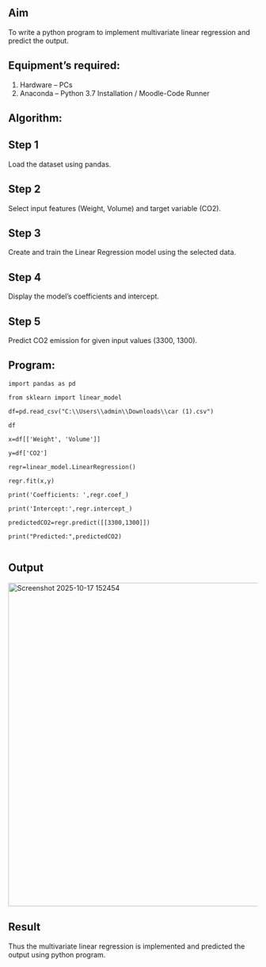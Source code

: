 
## Aim
To write a python program to implement multivariate linear regression and predict the output.
## Equipment’s required:
1.	Hardware – PCs
2.	Anaconda – Python 3.7 Installation / Moodle-Code Runner
## Algorithm:

## Step 1

Load the dataset using pandas.


## Step 2

Select input features (Weight, Volume) and target variable (CO2).

## Step 3

Create and train the Linear Regression model using the selected data.

## Step 4

Display the model’s coefficients and intercept.


## Step 5

Predict CO2 emission for given input values (3300, 1300).

## Program:
```
import pandas as pd

from sklearn import linear_model

df=pd.read_csv("C:\\Users\\admin\\Downloads\\car (1).csv")

df

x=df[['Weight', 'Volume']]

y=df['CO2']

regr=linear_model.LinearRegression()

regr.fit(x,y)

print('Coefficients: ',regr.coef_)

print('Intercept:',regr.intercept_)

predictedCO2=regr.predict([[3300,1300]])

print("Predicted:",predictedCO2)


```
## Output

<img width="1228" height="652" alt="Screenshot 2025-10-17 152454" src="https://github.com/user-attachments/assets/6fa801bf-e51f-4b57-a7be-185bdc89ea07" />





## Result
Thus the multivariate linear regression is implemented and predicted the output using python program.
